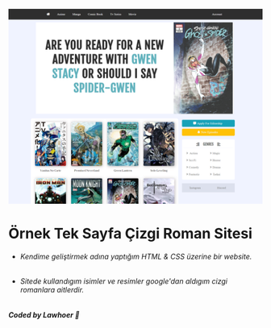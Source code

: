 ![Kodun geneli](https://github.com/Lawhoer/Ornek-Website/blob/main/sitenin%20goruntusu.png)
# Örnek Tek Sayfa Çizgi Roman Sitesi
- ###### Kendime geliştirmek adına yaptığım HTML & CSS üzerine bir website.
- ###### Sitede kullandıgım isimler ve resimler google'dan aldıgım cizgi romanlara aitlerdir.
 ##### Coded by Lawhoer :slightly_smiling_face:
